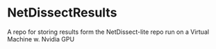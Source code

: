 # NetDissectResults
A repo for storing results form the NetDissect-lite repo run on a Virtual Machine w. Nvidia GPU
